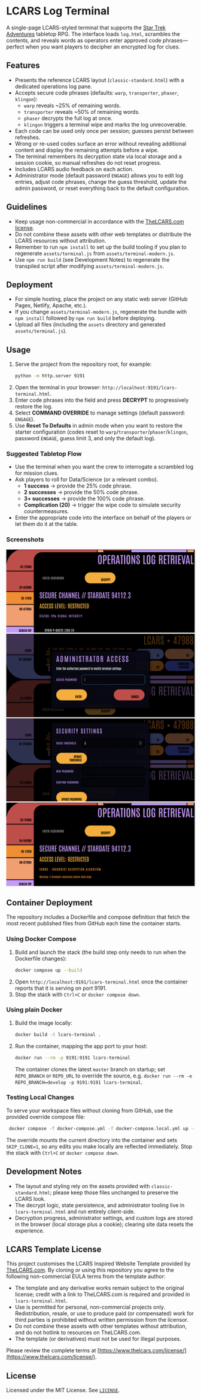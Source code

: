 # LCARS Log Terminal

A single-page LCARS-styled terminal that supports the [Star Trek Adventures](https://modiphius.net/collections/star-trek-adventures?srsltid=AfmBOooCoFuGVTGjqgMaIfW9LXmJtZOB1y8HX25g7RshQ6ByEpOPMGmo) tabletop RPG. The interface loads `log.html`, scrambles the contents, and reveals words as operators enter approved code phrases—perfect when you want players to decipher an encrypted log for clues.

## Features

- Presents the reference LCARS layout (`classic-standard.html`) with a dedicated operations log pane.
- Accepts secure code phrases (defaults: `warp`, `transporter`, `phaser`, `klingon`):
  - `warp` reveals ~25% of remaining words.
  - `transporter` reveals ~50% of remaining words.
  - `phaser` decrypts the full log at once.
  - `klingon` triggers a terminal wipe and marks the log unrecoverable.
- Each code can be used only once per session; guesses persist between refreshes.
- Wrong or re-used codes surface an error without revealing additional content and display the remaining attempts before a wipe.
- The terminal remembers its decryption state via local storage and a session cookie, so manual refreshes do not reset progress.
- Includes LCARS audio feedback on each action.
- Administrator mode (default password `ENGAGE`) allows you to edit log entries, adjust code phrases, change the guess threshold, update the admin password, or reset everything back to the default configuration.
## Guidelines

- Keep usage non-commercial in accordance with the [TheLCARS.com license](https://www.thelcars.com/license/).
- Do not combine these assets with other web templates or distribute the LCARS resources without attribution.
- Remember to run `npm install` to set up the build tooling if you plan to regenerate `assets/terminal.js` from `assets/terminal-modern.js`.
- Use `npm run build` (see Development Notes) to regenerate the transpiled script after modifying `assets/terminal-modern.js`.


## Deployment

- For simple hosting, place the project on any static web server (GitHub Pages, Netlify, Apache, etc.).
- If you change `assets/terminal-modern.js`, regenerate the bundle with `npm install` followed by `npm run build` before deploying.
- Upload all files (including the `assets` directory and generated `assets/terminal.js`).

## Usage

1. Serve the project from the repository root, for example:
   ```bash
   python -m http.server 9191
   ```
2. Open the terminal in your browser: `http://localhost:9191/lcars-terminal.html`.
3. Enter code phrases into the field and press **DECRYPT** to progressively restore the log.
4. Select **COMMAND OVERRIDE** to manage settings (default password: `ENGAGE`).
5. Use **Reset To Defaults** in admin mode when you want to restore the starter configuration (codes reset to `warp`/`transporter`/`phaser`/`klingon`, password `ENGAGE`, guess limit 3, and only the default log).
### Suggested Tabletop Flow

- Use the terminal when you want the crew to interrogate a scrambled log for mission clues.
- Ask players to roll for Data/Science (or a relevant combo).
  - **1 success** → provide the 25% code phrase.
  - **2 successes** → provide the 50% code phrase.
  - **3+ successes** → provide the 100% code phrase.
  - **Complication (20)** → trigger the wipe code to simulate security countermeasures.
- Enter the appropriate code into the interface on behalf of the players or let them do it at the table.


### Screenshots

![Main interface](screenshots/main-screen.png)
![Admin login prompt](screenshots/accessing-admin.png)
![Admin dashboard controls](screenshots/admin-controls1.png)
![Incorrect password notice](screenshots/incorrect-password.png)

## Container Deployment

The repository includes a Dockerfile and compose definition that fetch the most recent published files from GitHub each time the container starts.

### Using Docker Compose

1. Build and launch the stack (the build step only needs to run when the Dockerfile changes):
   ```bash
   docker compose up --build
   ```
2. Open `http://localhost:9191/lcars-terminal.html` once the container reports that it is serving on port 9191.
3. Stop the stack with `Ctrl+C` or `docker compose down`.

### Using plain Docker

1. Build the image locally:
   ```bash
   docker build -t lcars-terminal .
   ```
2. Run the container, mapping the app port to your host:
   ```bash
   docker run --rm -p 9191:9191 lcars-terminal
   ```
   The container clones the latest `master` branch on startup; set `REPO_BRANCH` or `REPO_URL` to override the source, e.g. `docker run --rm -e REPO_BRANCH=develop -p 9191:9191 lcars-terminal`.

### Testing Local Changes

To serve your workspace files without cloning from GitHub, use the provided override compose file:

```bash
 docker compose -f docker-compose.yml -f docker-compose.local.yml up --build
```

The override mounts the current directory into the container and sets `SKIP_CLONE=1`, so any edits you make locally are reflected immediately. Stop the stack with `Ctrl+C` or `docker compose down`.


## Development Notes

- The layout and styling rely on the assets provided with `classic-standard.html`; please keep those files unchanged to preserve the LCARS look.
- The decrypt logic, state persistence, and administrator tooling live in `lcars-terminal.html` and run entirely client-side.
- Decryption progress, administrator settings, and custom logs are stored in the browser (local storage plus a cookie); clearing site data resets the experience.

## LCARS Template License

This project customises the LCARS Inspired Website Template provided by [TheLCARS.com](https://www.thelcars.com/license/). By cloning or using this repository you agree to the following non-commercial EULA terms from the template author:

- The template and any derivative works remain subject to the original license; credit with a link to TheLCARS.com is required and provided in `lcars-terminal.html`.
- Use is permitted for personal, non-commercial projects only. Redistribution, resale, or use to produce paid (or compensated) work for third parties is prohibited without written permission from the licensor.
- Do not combine these assets with other templates without attribution, and do not hotlink to resources on TheLCARS.com.
- The template (or derivatives) must not be used for illegal purposes.

Please review the complete terms at [https://www.thelcars.com/license/](https://www.thelcars.com/license/).

## License

Licensed under the MIT License. See [`LICENSE`](LICENSE).
